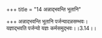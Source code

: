 +++
title = "14 अन्नाद्भवन्ति भूतानि"

+++
अन्नाद्भवन्ति भूतानि पर्जन्यादन्नसम्भवः।  
यज्ञाद्भवति पर्जन्यो यज्ञः कर्मसमुद्भवः।।3.14।।